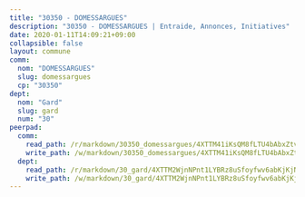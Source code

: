 ```yaml
---
title: "30350 - DOMESSARGUES"
description: "30350 - DOMESSARGUES | Entraide, Annonces, Initiatives"
date: 2020-01-11T14:09:21+09:00
collapsible: false
layout: commune
comm:
  nom: "DOMESSARGUES"
  slug: domessargues
  cp: "30350"
dept:
  nom: "Gard"
  slug: gard
  num: "30"
peerpad:
  comm:
    read_path: /r/markdown/30350_domessargues/4XTTM41iKsQM8fLTU4bAbxZtv9eR5AFYT1pFEGUpyaqqnb8qY
    write_path: /w/markdown/30350_domessargues/4XTTM41iKsQM8fLTU4bAbxZtv9eR5AFYT1pFEGUpyaqqnb8qY-K3TgUmZGEVT2kSDDNjTpvEEXrYGBbFrLAet9jvqHPSvvctFBStFbFWxTicmWhXyd4AT4r6dvfKWTPEYQ7mjY3U4otXQqBbniUoeDELRNRZhErjReWFMBUXoCaRPsHuR1t7jJDnAE
  dept:
    read_path: /r/markdown/30_gard/4XTTM2WjnNPnt1LYBRz8uSfoyfwv6abKjKjNdBGxuvymmgvkj
    write_path: /w/markdown/30_gard/4XTTM2WjnNPnt1LYBRz8uSfoyfwv6abKjKjNdBGxuvymmgvkj-K3TgUpCvFefN2LRJ7huXqVovWWqmjJgEMWkVs9s4fhfrGjyZZK9z4gxyddycCKs6S9BWFUcJqqZYCKuxj79SWNiGiob7Xchr25rMmkVQhAFrAwBxAqY3T99GTsQfKxLrXrnx3pGK
---
```


